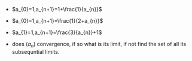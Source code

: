 
- $a_{0}=1,a_{n+1}=1+\frac{1}{a_{n}}$
- $a_{0}=1,a_{n+1}=\frac{1}{2+a_{n}}$
- $a_{1}=1,a_{n+1}=\frac{3}{a_{n}}+1$


- does $(a_{n})$ convergence, if so what is its limit, if not find the set of all its subsequntial limits.

